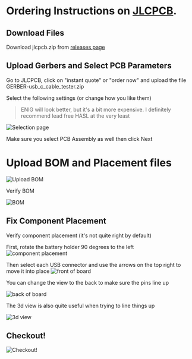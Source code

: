 # Ordering Instructions on [JLCPCB](https://jlcpcb.com/).

## Download Files
Download jlcpcb.zip from [releases page](https://github.com/alvarop/usb_c_cable_tester/releases)

## Upload Gerbers and Select PCB Parameters
Go to JLCPCB, click on "instant quote" or "order now" and upload the file GERBER-usb_c_cable_tester.zip

Select the following settings (or change how you like them)
> ENIG will look better, but it's a bit more expensive. I definitely recommend lead free HASL at the very least

![Selection page](img/1.jpg)

Make sure you select PCB Assembly as well then click Next

# Upload BOM and Placement files

![Upload BOM](img/2.jpg)

Verify BOM

![BOM](img/3.jpg)

## Fix Component Placement
Verify component placement (it's not quite right by default)

First, rotate the battery holder 90 degrees to the left
![component placement](img/4.jpg)
 
Then select each USB connector and use the arrows on the top right to move it into place
![front of board](img/5.jpg)

You can change the view to the back to make sure the pins line up

![back of board](img/6.jpg)

The 3d view is also quite useful when trying to line things up

![3d view](img/7.jpg)

## Checkout!

![Checkout!](img/8.jpg)
